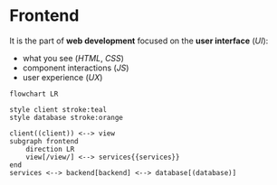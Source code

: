 # Frontend

It is the part of **web development** focused on the **user interface** (_UI_):

- what you see (_HTML_, _CSS_)
- component interactions (_JS_)
- user experience (_UX_)

```mermaid
flowchart LR

style client stroke:teal
style database stroke:orange

client((client)) <--> view
subgraph frontend
    direction LR
    view[/view/] <--> services{{services}}
end
services <--> backend[backend] <--> database[(database)]

```